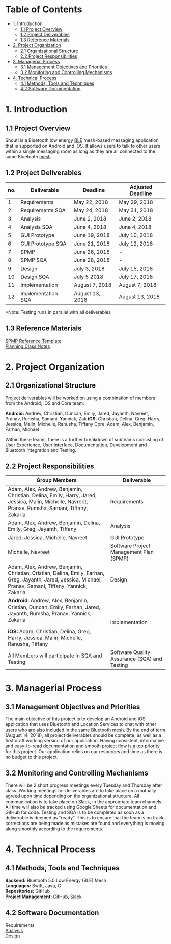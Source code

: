 # Table of Contents
- [1. Introduction](#1-introduction) 
   * [1.1 Project Overview](#11-project-overview)
   * [1.2 Project Deliverables](#12-project-deliverables)
   * [1.3 Reference Materials](#13-references)
- [2. Project Organization](#2-project-organization)
   * [2.1 Organizational Structure](#21-organizational-structure)  
   * [2.2 Project Responsibilities](#21-project-responsibilities)
- [3. Managerial Process](#3-managerial-process)
   * [3.1 Management Objectives and Priorities](#31-mgmt-objectives-priorities)
   * [3.2 Monitoring and Controlling Mechanisms](#32-monitor-control)
 - [4. Technical Process](#4-technical-process)
    * [4.1 Methods, Tools and Techniques](#41-methods-tools-techniques)
    * [4.2 Software Documentation](#42-software-documentation)
    
     
# 1. Introduction 

## 1.1 Project Overview

Shout! is a Bluetooth low energy [BLE](https://en.wikipedia.org/wiki/Bluetooth_Low_Energy) mesh-based messaging application that is supported on Android and iOS. It allows users to talk to other users within a single messaging room as long as they are all connected to the same Bluetooth [mesh](https://www.bluetooth.com/bluetooth-technology/topology-options/le-mesh/mesh-tech).

## 1.2 Project Deliverables

| no. | Deliverable | Deadline | Adjusted Deadline | 
| ----- | ---- | ----------- | ------- |
|1|Requirements|May 22, 2018|May 29, 2018|
|2|Requirements SQA|May 24, 2018|May 31, 2018|
|3|Analysis|June 2, 2018|June 2, 2018|
|4|Analysis SQA|June 4, 2018|June 4, 2018|
|5|GUI Prototype|June 19, 2018|July 10, 2018|
|6|GUI Prototype SQA|June 21, 2018|July 12, 2018|
|7|SPMP|June 26, 2018| - |
|8|SPMP SQA|June 28, 2018| - |
|9|Design|July 3, 2018|July 15, 2018|
|10|Design SQA|July 5 2018|July 17, 2018|
|11|Implementation|August 7, 2018|August 7, 2018|
|12|Implementation SQA|August 13, 2018|August 13, 2018|

*Note: Testing runs in parallel with all deliverables

## 1.3 Reference Materials
[SPMP Reference Template](https://cs.uwaterloo.ca/~apidduck/se362/Assignments/A2/spmp)<br/>
[Planning Class Notes](https://bohr.wlu.ca/cp317/notes/17_planning.php)


# 2. Project Organization
## 2.1 Organizational Structure
Project deliverables will be worked on using a combination of members from the Android, iOS and Core team:

<strong>Android:</strong> Andrew, Christian, Duncan, Emily, Jared, Jayanth, Navreet, Pranav, Rumsha, Samani, Yannick, Zak
<strong>iOS:</strong> Christian, Delina, Greg, Harry, Jessica, Malin, Michelle, Ranusha, Tiffany
Core: Adam, Alex, Benjamin, Farhan, Michael

Within these teams, there is a further breakdown of subteams consisting of:
User Experience, User Interface, Documentation, Development and Bluetooth Integration and Testing.

## 2.2 Project Responsibilities

| Group Members | Deliverable |
| ---------------------- | --------- |
|Adam, Alex, Andrew, Benjamin, Christian, Delina, Emily, Harry, Jared, Jessica, Malin, Michelle, Navreet, Pranav, Rumsha, Samani, Tiffany, Zakaria|Requirements|
|Adam, Alex, Andrew, Benjamin, Delina, Emily, Greg, Jayanth, Tiffany|Analysis|
|Jared, Jessica, Michelle, Navreet|GUI Prototype|
|Michelle, Navreet|Software Project Management Plan (SPMP)|
|Adam, Alex, Andrew, Benjamin, Christian, Cristian, Delina, Emily, Farhan, Greg, Jayanth, Jared, Jessica, Michael, Pranav, Samani, Tiffany, Yannick, Zakaria|Design|
|<strong>Android:</strong> Andrew, Alex, Benjamin, Cristian, Duncan, Emily, Farhan, Jared, Jayanth, Rumsha, Pranav, Yannick, Zakaria</p><strong>iOS:</strong> Adam, Christian, Delina, Greg, Harry, Jessica, Malin, Michelle, Ranusha, Tiffany|Implementation|
|All Members will participate in SQA and Testing|Software Quality Assurance (SQA) and Testing|



# 3. Managerial Process
## 3.1 Management Objectives and Priorities
The main objective of this project is to develop an Android and iOS application that uses Bluetooth and Location Services to chat with other users who are also included in the same Bluetooth mesh. By the end of term (August 14, 2018), all project deliverables should be complete, as well as a first draft working version of our application. Having consistent, informative and easy-to-read documentation and smooth project flow is a top priority for this project. Our application relies on our resources and time as there is no budget to this project.

## 3.2 Monitoring and Controlling Mechanisms 
There will be 2 short progress meetings every Tuesday and Thursday after class. Working meetings for deliverables are to take place on a mutually agreed upon time depending on the organizational structure.
All communication is to take place on Slack, in the appropriate team channels. All time will also be tracked using Google Sheets for documentation and GitHub for code.
Testing and SQA is to be completed as soon as a deliverable is deemed as “ready”. This is to ensure that the team is on track, corrections are being made as mistakes are found and everything is moving along smoothly according to the requirements.


# 4. Technical Process
## 4.1 Methods, Tools and Techniques

<strong>Backend:</strong> Bluetooth 5.0 Low Energy (BLE) Mesh<br/>
<strong>Languages:</strong> Swift, Java, C<br/>
<strong>Repositories:</strong> GitHub<br/>
<strong>Project Management:</strong> GitHub, Slack<br/>

## 4.2 Software Documentation
Requirements<br/>
[Analysis](https://cp317s18.github.io/analysis/)<br/>
[Design](https://cp317s18.github.io/design/)


